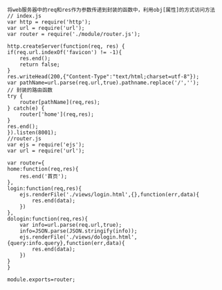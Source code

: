 	将web服务器中的req和res作为参数传递到封装的函数中，利用obj[属性]的方式访问方法
	// index.js
	var http = require('http');
	var url = require('url');
	var router = require('./module/router.js');

	http.createServer(function(req, res) {
    if(req.url.indexOf('favicon') != -1){
        res.end();
        return false;
    }
    res.writeHead(200,{"Content-Type":"text/html;charset=utf-8"});
    var pathName=url.parse(req.url,true).pathname.replace('/','');
    // 封装的路由函数
    try {
        router[pathName](req,res);
    } catch(e) {
        router['home'](req,res);
    }
    res.end();
	}).listen(8001);
	//router.js
	var ejs = require('ejs');
	var url = require('url');

	var router={
    home:function(req,res){
        res.end('首页');
    },
    login:function(req,res){
        ejs.renderFile('./views/login.html',{},function(err,data){
            res.end(data);
        })
    },
    dologin:function(req,res){
        var info=url.parse(req.url,true);
        info=JSON.parse(JSON.stringify(info));
        ejs.renderFile('./views/dologin.html',{query:info.query},function(err,data){
            res.end(data);
        })
    }
	}

	module.exports=router;